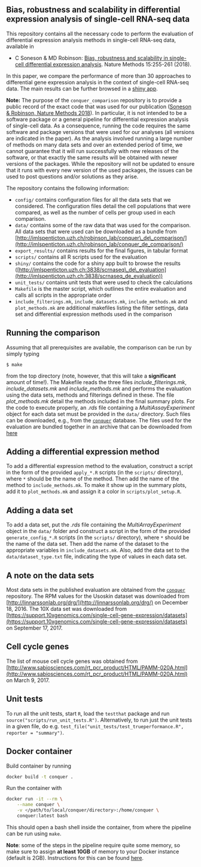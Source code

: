 ## Bias, robustness and scalability in differential expression analysis of single-cell RNA-seq data

This repository contains all the necessary code to perform the evaluation of differential expression analysis methods in single-cell RNA-seq data, available in 

* C Soneson & MD Robinson: [Bias, robustness and scalability in single-cell differential expression analysis](https://www.nature.com/articles/nmeth.4612). Nature Methods 15:255-261 (2018).

In this paper, we compare the performance of more than 30 approaches to differential gene expression analysis in the context of single-cell RNA-seq data. The main results can be further browsed in a [shiny app](http://imlspenticton.uzh.ch:3838/scrnaseq_de_evaluation). 

**Note:** The purpose of the `conquer_comparison` repository is to provide a public record of the exact code that was used for our publication ([Soneson & Robinson, Nature Methods 2018](https://www.nature.com/articles/nmeth.4612)). In particular, it is not intended to be a software package or a general pipeline for differential expression analysis of single-cell data. As a consequence, running the code requires the same software and package versions that were used for our analyses (all versions are indicated in the paper). As the analysis involved running a large number of methods on many data sets and over an extended period of time, we cannot guarantee that it will run successfully with new releases of the software, or that exactly the same results will be obtained with newer versions of the packages. While the repository will not be updated to ensure that it runs with every new version of the used packages, the issues can be used to post questions and/or solutions as they arise. 

The repository contains the following information:

* `config/` contains configuration files for all the data sets that we considered. The configuration files detail the cell populations that were compared, as well as the number of cells per group used in each comparison.
* `data/` contains some of the raw data that was used for the comparison. All data sets that were used can be downloaded as a bundle from [http://imlspenticton.uzh.ch/robinson_lab/conquer\_de\_comparison/](http://imlspenticton.uzh.ch/robinson_lab/conquer_de_comparison/)
* `export_results/` contains results for the final figures, in tabular format
* `scripts/` contains all R scripts used for the evaluation
* `shiny/` contains the code for a shiny app built to browse the results ([http://imlspenticton.uzh.ch:3838/scrnaseq\_de\_evaluation](http://imlspenticton.uzh.ch:3838/scrnaseq_de_evaluation))
* `unit_tests/` contains unit tests that were used to check the calculations
* `Makefile` is the master script, which outlines the entire evaluation and calls all scripts in the appropriate order
* `include_filterings.mk`, `include_datasets.mk`, `include_methods.mk` and `plot_methods.mk` are additional makefiles listing the filter settings, data set and differential expression methods used in the comparison 
 

## Running the comparison
Assuming that all prerequisites are available, the comparison can be run by simply typing 

```$ make```

from the top directory (note, however, that this will take a **significant** amount of time!). The Makefile reads the three files *include_filterings.mk*, *include_datasets.mk* and *include_methods.mk* and performs the evaluation using the data sets, methods and filterings defined in these. The file *plot_methods.mk* detail the methods included in the final summary plots. For the code to execute properly, an *.rds* file containing a *MultiAssayExperiment* object for each data set must be provided in the `data/` directory. Such files can be downloaded, e.g., from the [`conquer`](http://imlspenticton.uzh.ch:3838/conquer/) database. The files used for the evaluation are bundled together in an archive that can be downloaded from [here](http://imlspenticton.uzh.ch/robinson_lab/conquer_de_comparison/)

## Adding a differential expression method
To add a differential expression method to the evaluation, construct a script in the form of the provided `apply_*.R` scripts (in the `scripts/` directory), where `*` should be the name of the method. Then add the name of the method to `include_methods.mk`. To make it show up in the summary plots, add it to `plot_methods.mk` and assign it a color in `scripts/plot_setup.R`.

## Adding a data set
To add a data set, put the *.rds* file containing the *MultiArrayExperiment* object in the `data/` folder and construct a script in the form of the provided `generate_config_*.R` scripts (in the `scripts/` directory), where `*` should be the name of the data set. Then add the name of the dataset to the appropriate variables in `include_datasets.mk`. Also, add the data set to the `data/dataset_type.txt` file, indicating the type of values in each data set.

## A note on the data sets
Most data sets in the published evaluation are obtained from the [`conquer`](http://imlspenticton.uzh.ch:3838/conquer/) repository. The RPM values for the Usoskin dataset was downloaded from [http://linnarssonlab.org/drg/](http://linnarssonlab.org/drg/) on December 18, 2016. The 10X data set was downloaded from [https://support.10xgenomics.com/single-cell-gene-expression/datasets](https://support.10xgenomics.com/single-cell-gene-expression/datasets) on September 17, 2017.

## Cell cycle genes
The list of mouse cell cycle genes was obtained from [http://www.sabiosciences.com/rt_pcr_product/HTML/PAMM-020A.html](http://www.sabiosciences.com/rt_pcr_product/HTML/PAMM-020A.html) on March 9, 2017.

## Unit tests
To run all the unit tests, start `R`, load the `testthat` package and run 
``source("scripts/run_unit_tests.R")``. Alternatively, to run just the unit tests in a given file, do e.g. ``test_file("unit_tests/test_trueperformance.R", reporter = "summary")``.


## Docker container

Build container by running

```bash
docker build -t conquer .
```

Run the container with 

```bash
docker run -it --rm \
	--name conquer \
	-v </path/to/local/conquer/directory>:/home/conquer \
	conquer:latest bash
```

This should open a bash shell inside the container, from where the pipeline can be run using `make`. 

__Note__: some of the steps in the pipeline require quite some memory, so make sure to assign __at least 10GB__ of memory to your Docker instance (default is 2GB). Instructions for this can be found [here](https://stackoverflow.com/a/44533437/11801854).
